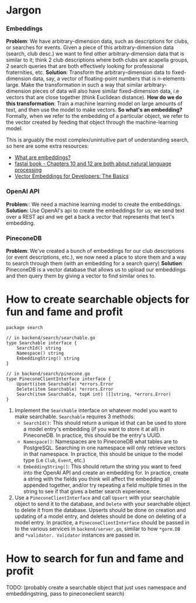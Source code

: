 # Jargon

### Embeddings
**Problem**: We have arbitrary-dimension data, such as descriptions for clubs, or searches for 
events. Given a piece of this arbitrary-dimension data (search, club desc.) we want to find 
other arbitrary-dimension data that is similar to it; think 2 club descriptions where both clubs 
are acapella groups, 2 search queries that are both effectively looking for professional 
fraternities, etc. **Solution**: Transform the arbitrary-dimension data to fixed-dimension data, 
say, a vector of floating-point numbers that is *n*-elements large. Make the transformation in 
such a way that similar arbitrary-dimension pieces of data will also have similar 
fixed-dimension data, i.e vectors that are close together (think Euclidean distance). **How do 
we do this transformation**: Train a machine learning model on large amounts of text, and then 
use the model to make vectors. **So what's an embedding?** Formally, when we 
refer to the embedding of a particular object, we refer to the vector created by feeding that 
object through the machine-learning model.

This is arguably the most complex/unintuitive part of understanding search, so here are some extra 
resources:
- [What are embeddings?](https://www.cloudflare.com/learning/ai/what-are-embeddings/) 
- [fastai book - Chapters 10 and 12 are both about natural language processing](https://github.com/fastai/fastbook)
- [Vector Embeddings for Developers: The Basics](https://www.pinecone.io/learn/vector-embeddings-for-developers/)

### OpenAI API
**Problem:**: We need a machine learning model to create the embeddings. **Solution:** Use 
OpenAI's api to create the embeddings for us; we send text over a REST api and we get a back a 
vector that represents that text's embedding.

### PineconeDB
**Problem**: We've created a bunch of embeddings for our club descriptions (or event 
descriptions, etc.), we now need a place to store them and a way to search through them (with an 
embedding for a search query) **Solution**: PineconeDB is a vector database that allows us to 
upload our embeddings and then query them by giving a vector to find similar ones to.

# How to create searchable objects for fun and fame and profit

```golang
package search

// in backend/search/searchable.go
type Searchable interface {
	SearchId() string
	Namespace() string
	EmbeddingString() string
}

// in backend/search/pinecone.go
type PineconeClientInterface interface {
	Upsert(item Searchable) *errors.Error
	Delete(item Searchable) *errors.Error
	Search(item Searchable, topK int) ([]string, *errors.Error)
}
```

1. Implement the `Searchable` interface on whatever model you want to make searchable. 
   `Searchable` requires 3 methods:
    - `SearchId()`: This should return a unique id that can be used to store a model entry's 
      embedding (if you want to store it at all) in PineconeDB. In practice, this should be the 
      entry's UUID.
    - `Namespace()`: Namespaces are to PineconeDB what tables are to PostgreSQL. Searching in 
      one namespace will only retrieve vectors in that namespace. In practice, this should be 
      unique to the model type (i.e `Club`, `Event`, etc.)
    - `EmbeddingString()`: This should return the string you want to feed into the OpenAI API 
      and create an embedding for. In practice, create a string with the fields you think will 
      affect the embedding all appended together, and/or try repeating a field multiple times in 
      the string to see if that gives a better search experience.
2. Use a `PineconeClientInterface` and call `Upsert` with your searchable object to send it to the 
   database, and `Delete` with your searchable object to delete it from the database. Upserts 
   should be done on creation and updating of a model entry,  and deletes should be done on 
   deleting of a model entry. In practice, a `PineconeClientInterface` should be passed in to 
   the various services in `backend/server.go`, similar to how `*gorm.DB` and `*validator.
   Validator` instances are passed in.

# How to search for fun and fame and profit

TODO: (probably create a searchable object that just uses namespace and embeddingstring, pass to 
pineconeclient search)